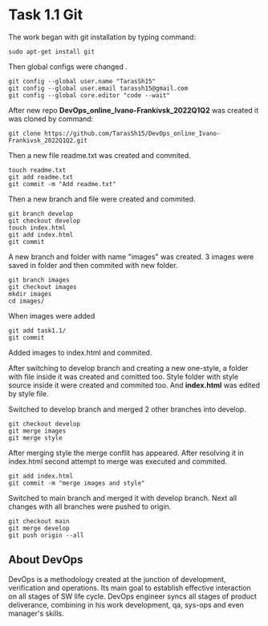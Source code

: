 # Task 1.1 Git

The work began with git installation by typing command:
```
sudo apt-get install git
``` 
Then global configs were changed .
``` 
git config --global user.name "TarasSh15"
git config --global user.email tarassh15@gmail.com
git config --global core.editor "code --wait"
``` 
After new repo **DevOps_online_Ivano-Frankivsk_2022Q1Q2** was created it was cloned by command:
```
git clone https://github.com/TarasSh15/DevOps_online_Ivano-Frankivsk_2022Q1Q2.git
``` 
Then a new file readme.txt was created and commited.
```
touch readme.txt
git add readme.txt
git commit -m "Add readme.txt"
```
Then a new branch and file were created and commited.
```
git branch develop
git checkout develop
touch index.html
git add index.html
git commit
```
A new branch and folder with name "images" was created. 3 images were saved in folder and then commited with new folder.
```
git branch images
git checkout images
mkdir images
cd images/
```
When images were added
```
git add task1.1/
git commit
```
Added images to index.html and commited.

After switching to develop branch and creating a new one-style, a folder with file inside it was created and comitted too. Style folder with style source inside it were created and commited too. And **index.html** was edited by style file.

Switched to develop branch and merged 2 other branches into develop.
```
git checkout develop
git merge images
git merge style
```

After merging style the merge conflit has appeared. After resolving it in index.html second attempt to merge was executed and commited.
```
git add index.html
git commit -m "merge images and style"
```
Switched to main branch and merged it with develop branch. Next all changes with all branches were pushed to origin.
```
git checkout main
git merge develop
git push origin --all
```
## About DevOps

DevOps is a methodology created at the junction of development, verification and operations. Its main goal to establish effective interaction on all stages of SW life cycle. DevOps engineer syncs all stages of product deliverance, combining in his work development, qa, sys-ops and even manager's skills.
